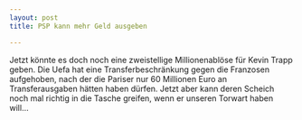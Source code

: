 ```yaml
---
layout: post
title: PSP kann mehr Geld ausgeben

---
```


Jetzt könnte es doch noch eine zweistellige Millionenablöse für Kevin Trapp geben. Die Uefa hat eine Transferbeschränkung gegen die Franzosen aufgehoben, nach der die Pariser nur 60 Millionen Euro an Transferausgaben hätten haben dürfen. Jetzt aber kann deren Scheich noch mal richtig in die Tasche greifen, wenn er unseren Torwart haben will...


